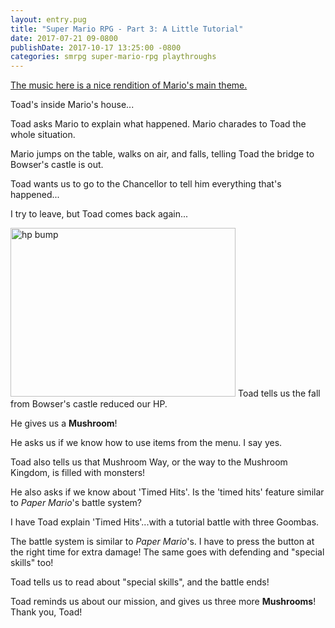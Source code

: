 ```yaml
---
layout: entry.pug
title: "Super Mario RPG - Part 3: A Little Tutorial"
date: 2017-07-21 09-0800
publishDate: 2017-10-17 13:25:00 -0800
categories: smrpg super-mario-rpg playthroughs
---
```


<a href="https://youtu.be/v6g0nzicg10">The music here is a nice rendition of Mario's main theme.</a>

Toad's inside Mario's house...

Toad asks Mario to explain what happened. Mario charades to Toad the whole situation.

Mario jumps on the table, walks on air, and falls, telling Toad the bridge to Bowser's castle is out.

Toad wants us to go to the Chancellor to tell him everything that's happened...

I try to leave, but Toad comes back again...

<img src="http://i.imgur.com/2GWG8gi.png" alt="hp bump" width="360" height="270" />
Toad tells us the fall from Bowser's castle reduced our HP.

He gives us a **Mushroom**!

He asks us if we know how to use items from the menu. I say yes.

Toad also tells us that Mushroom Way, or the way to the Mushroom Kingdom, is filled with monsters!

He also asks if we know about 'Timed Hits'. Is the 'timed hits' feature similar to *Paper Mario*'s battle system?

I have Toad explain 'Timed Hits'...with a tutorial battle with three Goombas.

The battle system is similar to *Paper Mario*'s. I have to press the button at the right time for extra damage! The same goes with defending and "special skills" too!

Toad tells us to read about "special skills", and the battle ends!

Toad reminds us about our mission, and gives us three more **Mushrooms**! Thank you, Toad!

